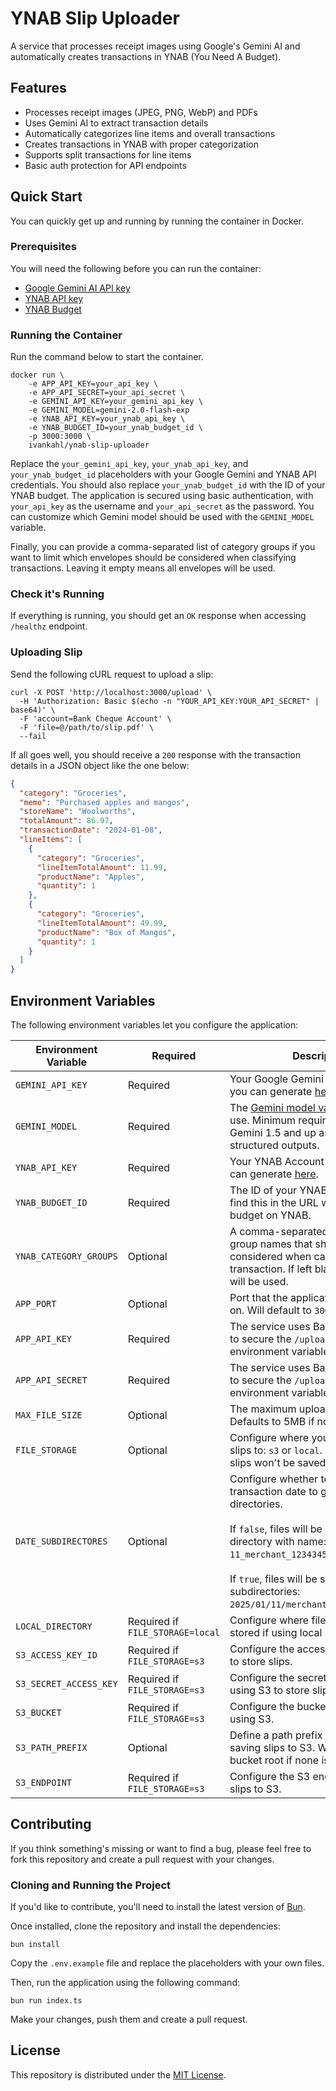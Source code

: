 # YNAB Slip Uploader

A service that processes receipt images using Google's Gemini AI and automatically creates transactions in YNAB (You Need A Budget).

## Features

- Processes receipt images (JPEG, PNG, WebP) and PDFs
- Uses Gemini AI to extract transaction details
- Automatically categorizes line items and overall transactions
- Creates transactions in YNAB with proper categorization
- Supports split transactions for line items
- Basic auth protection for API endpoints

## Quick Start

You can quickly get up and running by running the container in Docker.

### Prerequisites

You will need the following before you can run the container:

- [Google Gemini AI API key](https://aistudio.google.com/app/apikey)
- [YNAB API key](https://app.ynab.com/settings/developer)
- [YNAB Budget](https://www.ynab.com/)

### Running the Container

Run the command below to start the container.

```shell
docker run \
    -e APP_API_KEY=your_api_key \
    -e APP_API_SECRET=your_api_secret \
    -e GEMINI_API_KEY=your_gemini_api_key \
    -e GEMINI_MODEL=gemini-2.0-flash-exp
    -e YNAB_API_KEY=your_ynab_api_key \
    -e YNAB_BUDGET_ID=your_ynab_budget_id \
    -p 3000:3000 \
    ivankahl/ynab-slip-uploader
```

Replace the `your_gemini_api_key`, `your_ynab_api_key`, and `your_ynab_budget_id` placeholders with your Google Gemini and YNAB API credentials. You should also replace `your_ynab_budget_id` with the ID of your YNAB budget. The application is secured using basic authentication, with `your_api_key` as the username and `your_api_secret` as the password. You can customize which Gemini model should be used with the `GEMINI_MODEL` variable.

Finally, you can provide a comma-separated list of category groups if you want to limit which envelopes should be considered when classifying transactions. Leaving it empty means all envelopes will be used.

### Check it's Running

If everything is running, you should get an `OK` response when accessing `/healthz` endpoint.

### Uploading Slip

Send the following cURL request to upload a slip:

```shell
curl -X POST 'http://localhost:3000/upload' \
  -H 'Authorization: Basic $(echo -n "YOUR_API_KEY:YOUR_API_SECRET" | base64)' \
  -F 'account=Bank Cheque Account' \
  -F 'file=@/path/to/slip.pdf' \
  --fail
```

If all goes well, you should receive a `200` response with the transaction details in a JSON object like the one below:

```json
{
  "category": "Groceries",
  "memo": "Purchased apples and mangos",
  "storeName": "Woolworths",
  "totalAmount": 86.97,
  "transactionDate": "2024-01-08",
  "lineItems": [
    {
      "category": "Groceries",
      "lineItemTotalAmount": 11.99,
      "productName": "Apples",
      "quantity": 1
    },
    {
      "category": "Groceries",
      "lineItemTotalAmount": 49.99,
      "productName": "Box of Mangos",
      "quantity": 1
    }
  ]
}
```

## Environment Variables

The following environment variables let you configure the application:

| Environment Variable   | Required                         | Description                                                                                                                                                                                                                                                                                           |
| ---------------------- | -------------------------------- | ----------------------------------------------------------------------------------------------------------------------------------------------------------------------------------------------------------------------------------------------------------------------------------------------------- |
| `GEMINI_API_KEY`       | Required                         | Your Google Gemini API key which you can generate [here](https://aistudio.google.com/app/apikey).                                                                                                                                                                                                     |
| `GEMINI_MODEL`         | Required                         | The [Gemini model variant](https://ai.google.dev/gemini-api/docs/models/gemini) you want to use. Minimum required variant is Gemini 1.5 and up as these support structured outputs.                                                                                                                   |
| `YNAB_API_KEY`         | Required                         | Your YNAB Account API Key which y can generate [here](https://app.ynab.com/settings/developer).                                                                                                                                                                                                       |
| `YNAB_BUDGET_ID`       | Required                         | The ID of your YNAB budget. You'll find this in the URL when viewing your budget on YNAB.                                                                                                                                                                                                             |
| `YNAB_CATEGORY_GROUPS` | Optional                         | A comma-separated list of category group names that should be considered when categorizing the transaction. If left blank, all categories will be used.                                                                                                                                               |
| `APP_PORT`             | Optional                         | Port that the application should run on. Will default to `3000` if not specified.                                                                                                                                                                                                                     |
| `APP_API_KEY`          | Required                         | The service uses Basic authentication to secure the `/upload` endpoint. This environment variable is the username.                                                                                                                                                                                    |
| `APP_API_SECRET`       | Required                         | The service uses Basic authentication to secure the `/upload` endpoint. This environment variable is the password.                                                                                                                                                                                    |
| `MAX_FILE_SIZE`        | Optional                         | The maximum upload file size if bytes. Defaults to 5MB if not specified.                                                                                                                                                                                                                              |
| `FILE_STORAGE`         | Optional                         | Configure where you want to save slips to: `s3` or `local`. If not specified, slips won't be saved.                                                                                                                                                                                                   |
| `DATE_SUBDIRECTORES`   | Optional                         | Configure whether to use the transaction date to group slips in sub-directories.<br/><br/>If `false`, files will be stored in a single directory with name: `2025-01-11_merchant_12343452345.pdf`.<br/><br/>If `true`, files will be stored in subdirectories: `2025/01/11/merchant_12343452345.pdf`. |
| `LOCAL_DIRECTORY`      | Required if `FILE_STORAGE=local` | Configure where files should be stored if using local storage.                                                                                                                                                                                                                                        |
| `S3_ACCESS_KEY_ID`     | Required if `FILE_STORAGE=s3`    | Configure the access key if using S3 to store slips.                                                                                                                                                                                                                                                  |
| `S3_SECRET_ACCESS_KEY` | Required if `FILE_STORAGE=s3`    | Configure the secret access key if using S3 to store slips.                                                                                                                                                                                                                                           |
| `S3_BUCKET`            | Required if `FILE_STORAGE=s3`    | Configure the bucket to save slips to if using S3.                                                                                                                                                                                                                                                    |
| `S3_PATH_PREFIX`       | Optional                         | Define a path prefix to use when saving slips to S3. Will default to bucket root if none is specified.                                                                                                                                                                                                |
| `S3_ENDPOINT`          | Required if `FILE_STORAGE=s3`    | Configure the S3 endpoint to use save slips to S3.                                                                                                                                                                                                                                                    |

## Contributing

If you think something's missing or want to find a bug, please feel free to fork this repository and create a pull request with your changes.

### Cloning and Running the Project

If you'd like to contribute, you'll need to install the latest version of [Bun](https://bun.sh/).

Once installed, clone the repository and install the dependencies:

```shell
bun install
```

Copy the `.env.example` file and replace the placeholders with your own files.

Then, run the application using the following command:

```shell
bun run index.ts
```

Make your changes, push them and create a pull request.

## License

This repository is distributed under the [MIT License](LICENSE.md).

